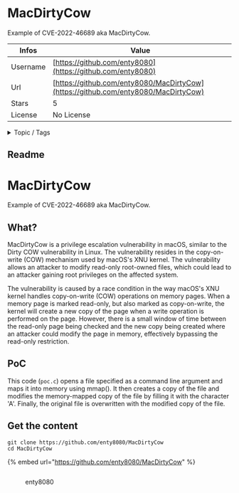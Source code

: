 # MacDirtyCow

Example of CVE-2022-46689 aka MacDirtyCow.

| Infos    | Value                                                              |
| -------- | -------------------------------------------------------------------|
| Username | [https://github.com/enty8080](https://github.com/enty8080) |
| Url      | [https://github.com/enty8080/MacDirtyCow](https://github.com/enty8080/MacDirtyCow)                                               |
| Stars    | 5                                                          |
| License  | No License                                                        |

<details>

<summary>Topic / Tags</summary>

* cve* cve-2022-46689* exploit* jailbreak* macdirtycow* macos

</details>

## Readme

# MacDirtyCow

Example of CVE-2022-46689 aka MacDirtyCow.

## What?

MacDirtyCow is a privilege escalation vulnerability in macOS, similar to the Dirty COW vulnerability in Linux. The vulnerability resides in the copy-on-write (COW) mechanism used by macOS's XNU kernel. The vulnerability allows an attacker to modify read-only root-owned files, which could lead to an attacker gaining root privileges on the affected system.

The vulnerability is caused by a race condition in the way macOS's XNU kernel handles copy-on-write (COW) operations on memory pages. When a memory page is marked read-only, but also marked as copy-on-write, the kernel will create a new copy of the page when a write operation is performed on the page. However, there is a small window of time between the read-only page being checked and the new copy being created where an attacker could modify the page in memory, effectively bypassing the read-only restriction.

## PoC

This code (`poc.c`) opens a file specified as a command line argument and maps it into memory using mmap(). It then creates a copy of the file and modifies the memory-mapped copy of the file by filling it with the character 'A'. Finally, the original file is overwritten with the modified copy of the file.



## Get the content

```
git clone https://github.com/enty8080/MacDirtyCow
cd MacDirtyCow
```

{% embed url="https://github.com/enty8080/MacDirtyCow" %}

<figure><img src="https://avatars.githubusercontent.com/u/54115104?v=4" alt=""><figcaption><p>enty8080</p></figcaption></figure>

